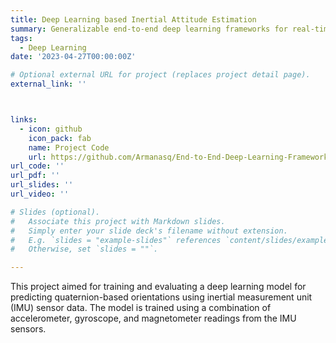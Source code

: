```yaml
---
title: Deep Learning based Inertial Attitude Estimation
summary: Generalizable end-to-end deep learning frameworks for real-time attitude estimation using 6DoF inertial measurement units
tags:
  - Deep Learning
date: '2023-04-27T00:00:00Z'

# Optional external URL for project (replaces project detail page).
external_link: ''



links:
  - icon: github
    icon_pack: fab
    name: Project Code
    url: https://github.com/Armanasq/End-to-End-Deep-Learning-Framework-for-Real-Time-Inertial-Attitude-Estimation-using-6DoF-IMU
url_code: ''
url_pdf: ''
url_slides: ''
url_video: ''

# Slides (optional).
#   Associate this project with Markdown slides.
#   Simply enter your slide deck's filename without extension.
#   E.g. `slides = "example-slides"` references `content/slides/example-slides.md`.
#   Otherwise, set `slides = ""`.

---
```


This project aimed for training and evaluating a deep learning model for predicting quaternion-based orientations using inertial measurement unit (IMU) sensor data. The model is trained using a combination of accelerometer, gyroscope, and magnetometer readings from the IMU sensors.